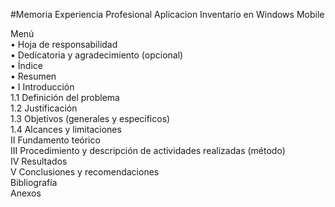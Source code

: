 #Memoria Experiencia Profesional
Aplicacion Inventario en Windows Mobile 

Menú<br>
• Hoja de responsabilidad<br>
• Dedicatoria y agradecimiento (opcional)<br>
• Índice<br>
• Resumen<br>
• I Introducción<br>
 1.1 Definición del problema<br>
 1.2 Justificación<br>
 1.3 Objetivos (generales y específicos)<br>
 1.4 Alcances y limitaciones<br>
 II Fundamento teórico<br>
 III Procedimiento y descripción de actividades realizadas (método)<br>
 IV Resultados<br>
 V Conclusiones y recomendaciones<br>
 Bibliografía<br>
 Anexos 

